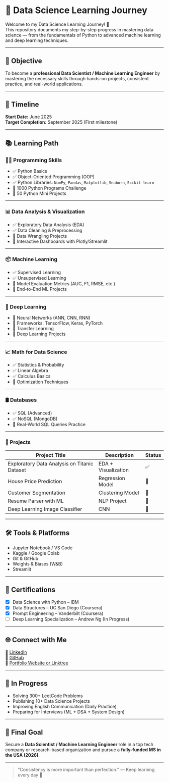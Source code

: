 # 🧠 Data Science Learning Journey

Welcome to my Data Science Learning Journey! 🚀  
This repository documents my step-by-step progress in mastering data science — from the fundamentals of Python to advanced machine learning and deep learning techniques.

---

## 🎯 Objective

To become a **professional Data Scientist / Machine Learning Engineer** by mastering the necessary skills through hands-on projects, consistent practice, and real-world applications.

---

## 📅 Timeline

**Start Date:** June 2025  
**Target Completion:** September 2025 (First milestone)

---

## 📚 Learning Path

### 🧑‍💻 Programming Skills
- ✅ Python Basics
- ✅ Object-Oriented Programming (OOP)
- ✅ Python Libraries: `NumPy`, `Pandas`, `Matplotlib`, `Seaborn`, `Scikit-learn`
- 🔄 1000 Python Programs Challenge
- 🔄 50 Python Mini Projects

---

### 📊 Data Analysis & Visualization
- ✅ Exploratory Data Analysis (EDA)
- ✅ Data Cleaning & Preprocessing
- 🔄 Data Wrangling Projects
- 🔄 Interactive Dashboards with Plotly/Streamlit

---

### 📦 Machine Learning
- ✅ Supervised Learning
- ✅ Unsupervised Learning
- 🔄 Model Evaluation Metrics (AUC, F1, RMSE, etc.)
- 🔄 End-to-End ML Projects

---

### 🧠 Deep Learning
- 🔄 Neural Networks (ANN, CNN, RNN)
- 🔄 Frameworks: TensorFlow, Keras, PyTorch
- 🔄 Transfer Learning
- 🔄 Deep Learning Projects

---

### 📈 Math for Data Science
- ✅ Statistics & Probability
- ✅ Linear Algebra
- ✅ Calculus Basics
- 🔄 Optimization Techniques

---

### 🛢️ Databases
- ✅ SQL (Advanced)
- ✅ NoSQL (MongoDB)
- 🔄 Real-World SQL Queries Practice

---

### 💼 Projects
| Project Title | Description | Status |
|---------------|-------------|--------|
| Exploratory Data Analysis on Titanic Dataset | EDA + Visualization | ✅ |
| House Price Prediction | Regression Model | 🔄 |
| Customer Segmentation | Clustering Model | 🔄 |
| Resume Parser with ML | NLP Project | 🔄 |
| Deep Learning Image Classifier | CNN | 🔄 |

---

## 🛠 Tools & Platforms
- Jupyter Notebook / VS Code
- Kaggle / Google Colab
- Git & GitHub
- Weights & Biases (W&B)
- Streamlit

---

## 📜 Certifications
- [x] Data Science with Python – IBM
- [x] Data Structures – UC San Diego (Coursera)
- [x] Prompt Engineering – Vanderbilt (Coursera)
- [ ] Deep Learning Specialization – Andrew Ng (In Progress)

---

## 🌐 Connect with Me

🔗 [LinkedIn](https://linkedin.com/in/yourprofile)  
🔗 [GitHub](https://github.com/yourusername)  
🔗 [Portfolio Website or Linktree](https://linktr.ee/yourlink)

---

## 🚧 In Progress
- Solving 300+ LeetCode Problems
- Publishing 10+ Data Science Projects
- Improving English Communication (Daily Practice)
- Preparing for Interviews (ML + DSA + System Design)

---

## 📌 Final Goal

Secure a **Data Scientist / Machine Learning Engineer** role in a top tech company or research-based organization and pursue a **fully-funded MS in the USA (2026)**.

---

> "Consistency is more important than perfection." — Keep learning every day 💪

